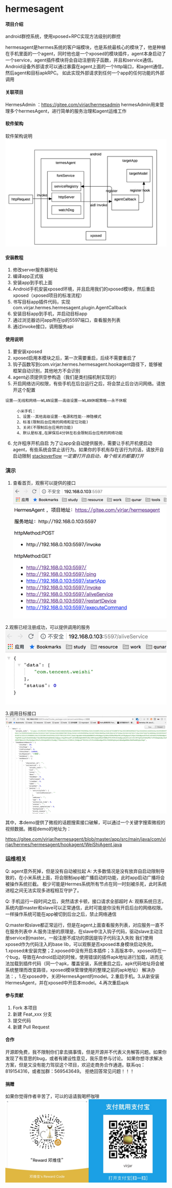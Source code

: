 # hermesagent

#### 项目介绍
android群控系统，使用xposed+RPC实现方法级别的群控

hermesagent是hermes系统的客户端模块，也是系统最核心的模块了，他是种植在手机里面的一个agent，同时他也是一个xposed的模块插件，agent本身启动了一个service，agent插件模块将会自动注册钩子函数，并且和service通信。Android设备外部请求可以通过暴露在agent上面的一个http端口，和agent通信，然后agent和目标apkRPC。
如此实现外部请求到任何一个app的任何功能的外部调用


#### 关联项目
HermesAdmin ：https://gitee.com/virjar/hermesadmin
hermesAdmin用来管理多个hermesAgent，进行简单的服务治理和agent运维工作

#### 软件架构
软件架构说明
![termesAgent](img/termesAgent.png)


#### 安装教程

1. 修改server服务器地址
2. 编译app正式版
3. 安装app到手机上面
4. Android手机安装xposed环境，并且启用我们的xposed模块，然后重启xposed（xposed项目的标准流程）
5. 书写目标app插件代码，实现 com.virjar.hermes.hermesagent.plugin.AgentCallback
6. 安装目标app到手机，并启动目标app
7. 通过浏览器访问app所在ip的5597端口，查看服务列表
8. 通过invoke接口，调用服务api

#### 使用说明

1. 要安装xposed
2. xposed启用本模块之后，第一次需要重启，后续不需要重启了
3. 钩子函数写到com.virjar.hermes.hermesagent.hookagent路径下，能够被框架自动识别，其他地方不会识别
4. agent必须提供空参构造（我们是类扫描机制实现的）
5. 开启网络访问权限，有些手机在后台运行之后，将会禁止后台访问网络。请放开这个配置
```
设置——无线和网络——WLAN设置——高级设置——WLAN休眠策略——永不休眠

     小米手机：
     1、设置--其他高级设置--电源和性能--神隐模式
     2、标准(限制后台应用的网络和定位功能)
     3、关闭(不限制后台应用的功能)
     4、默认是标准,在屏保后4分钟左右会限制后台应用的网络功能
```

6. 允许程序开机自启
为了让app全自动提供服务，需要让手机开机便启动agent，有些系统会禁止该行为。如果你的手机有存在该行为的话，请放开自启动限制
[stackoverflow](https://stackoverflow.com/questions/32032329/process-is-not-permitted-to-autostart-boot-complete-broadcast-receiver)
*一定要打开自启动，每个相关的都要打开*


### 演示
1. 查看首页，观察可以提供的接口
![index.png](img/index.png)

2.观察已经注册成功，可以提供调用的服务
![servicelist.png](img/servicelist.png)

3.调用目标接口
![invoke.png](img/invoke.png)

其中，本demo提供了微视的话题搜索接口破解，可以通过一个关键字搜索微视的视频数据。微视demo的地址为：

https://gitee.com/virjar/hermesagent/blob/master/app/src/main/java/com/virjar/hermes/hermesagent/hookagent/WeiShiAgent.java

### 运维相关
Q: agent意外死掉，但是没有自动被拉起
A: 大多数情况是没有放弃自启动限制导致的，在小米系统上面，将会限制app被广播启动的功能，此时app启动广播将会被操作系统拦截。
极少可能是Hermes系统所有节点在同一时刻被杀死，此时系统进程之间无法实现多进程相互守护了。

Q: 手机运行一段时间之后，突然请求卡顿，接口请求全部超时
A: 观察系统日志，系统内部master和slave可以正常通信，此时可能是你没有开启后台的网络权限。一样操作系统可能在app被切到后台之后，禁止网络通信

Q:master和slave都正常运行，但是在agent上面查看服务列表，对应服务一直不在服务列表中
A:服务注册的原理是，在slave中注入钩子代码，驱动slave主动注册service到master。一般注册不成功的原因是钩子代码注入失败
我们使用xposed作为代码注入的base lib，可以观察是否xposed本身模块启动失败。1.xposed未安装完整；2.xposed中没有开启本插件；3.高版本中，xposed存在一个bug，导致在Android启动的时候，使用错误的插件apk地址进行加载，进而无法加载到插件代码（同一个apk，覆盖安装，系统重启之后，apk代码地址将会被系统整理而改变路径，xposed模块管理使用的整理之前的apk地址）
解决办法：，1.在xposed中，关闭HermesAgent的model。2.重启手机。3.从新安装HermesAgent，并在xposed中开启本model。4.再次重启apk

#### 参与贡献

1. Fork 本项目
2. 新建 Feat_xxx 分支
3. 提交代码
4. 新建 Pull Request

#### 合作

开源即免费，我不限制你们拿去搞事情，但是开源并不代表义务解答问题。如果你发现了有意思的bug，或者有建设性意见，我乐意参与讨论。
如果你想寻求解决方案，但是又没有能力驾驭这个项目，欢迎走商务合作通道。联系qq：819154316，或者加群：569543649。
拒绝回答常见问题！！！


#### 捐赠
如果你觉得作者辛苦了，可以的话请我喝杯咖啡
![alipay](img/reward.jpg)